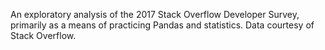An exploratory analysis of the 2017 Stack Overflow Developer Survey, primarily as a means of practicing Pandas and statistics. Data courtesy of Stack Overflow.